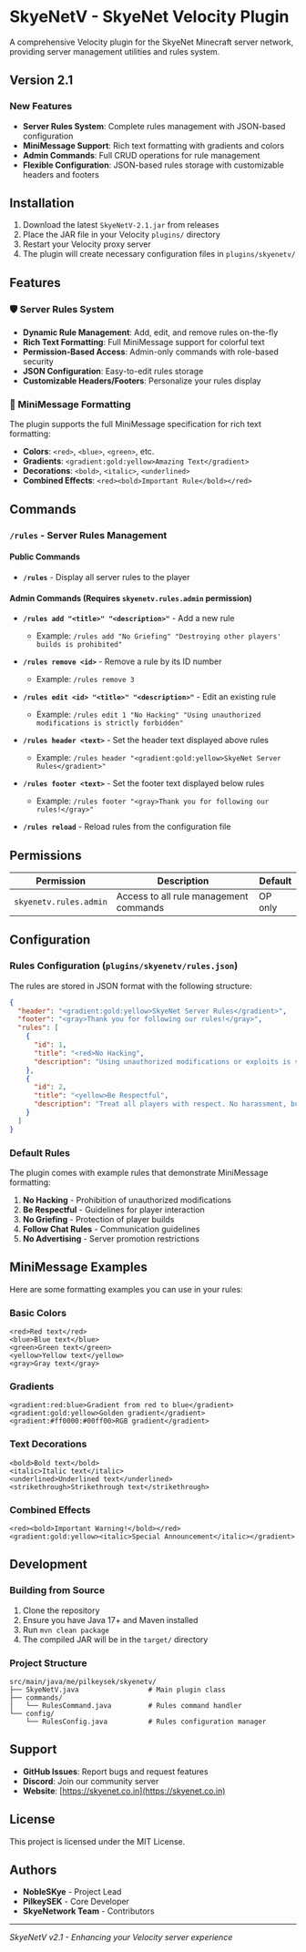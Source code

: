 # SkyeNetV - SkyeNet Velocity Plugin

A comprehensive Velocity plugin for the SkyeNet Minecraft server network, providing server management utilities and rules system.

## Version 2.1

### New Features
- **Server Rules System**: Complete rules management with JSON-based configuration
- **MiniMessage Support**: Rich text formatting with gradients and colors
- **Admin Commands**: Full CRUD operations for rule management
- **Flexible Configuration**: JSON-based rules storage with customizable headers and footers

## Installation

1. Download the latest `SkyeNetV-2.1.jar` from releases
2. Place the JAR file in your Velocity `plugins/` directory
3. Restart your Velocity proxy server
4. The plugin will create necessary configuration files in `plugins/skyenetv/`

## Features

### 🛡️ Server Rules System
- **Dynamic Rule Management**: Add, edit, and remove rules on-the-fly
- **Rich Text Formatting**: Full MiniMessage support for colorful text
- **Permission-Based Access**: Admin-only commands with role-based security
- **JSON Configuration**: Easy-to-edit rules storage
- **Customizable Headers/Footers**: Personalize your rules display

### 🎨 MiniMessage Formatting
The plugin supports the full MiniMessage specification for rich text formatting:
- **Colors**: `<red>`, `<blue>`, `<green>`, etc.
- **Gradients**: `<gradient:gold:yellow>Amazing Text</gradient>`
- **Decorations**: `<bold>`, `<italic>`, `<underlined>`
- **Combined Effects**: `<red><bold>Important Rule</bold></red>`

## Commands

### `/rules` - Server Rules Management

#### Public Commands
- **`/rules`** - Display all server rules to the player

#### Admin Commands (Requires `skyenetv.rules.admin` permission)
- **`/rules add "<title>" "<description>"`** - Add a new rule
  - Example: `/rules add "No Griefing" "Destroying other players' builds is prohibited"`
  
- **`/rules remove <id>`** - Remove a rule by its ID number
  - Example: `/rules remove 3`
  
- **`/rules edit <id> "<title>" "<description>"`** - Edit an existing rule
  - Example: `/rules edit 1 "No Hacking" "Using unauthorized modifications is strictly forbidden"`
  
- **`/rules header <text>`** - Set the header text displayed above rules
  - Example: `/rules header "<gradient:gold:yellow>SkyeNet Server Rules</gradient>"`
  
- **`/rules footer <text>`** - Set the footer text displayed below rules
  - Example: `/rules footer "<gray>Thank you for following our rules!</gray>"`
  
- **`/rules reload`** - Reload rules from the configuration file

## Permissions

| Permission | Description | Default |
|------------|-------------|---------|
| `skyenetv.rules.admin` | Access to all rule management commands | OP only |

## Configuration

### Rules Configuration (`plugins/skyenetv/rules.json`)

The rules are stored in JSON format with the following structure:

```json
{
  "header": "<gradient:gold:yellow>SkyeNet Server Rules</gradient>",
  "footer": "<gray>Thank you for following our rules!</gray>",
  "rules": [
    {
      "id": 1,
      "title": "<red>No Hacking",
      "description": "Using unauthorized modifications or exploits is strictly prohibited."
    },
    {
      "id": 2,
      "title": "<yellow>Be Respectful",
      "description": "Treat all players with respect. No harassment, bullying, or discrimination."
    }
  ]
}
```

### Default Rules

The plugin comes with example rules that demonstrate MiniMessage formatting:
1. **No Hacking** - Prohibition of unauthorized modifications
2. **Be Respectful** - Guidelines for player interaction
3. **No Griefing** - Protection of player builds
4. **Follow Chat Rules** - Communication guidelines
5. **No Advertising** - Server promotion restrictions

## MiniMessage Examples

Here are some formatting examples you can use in your rules:

### Basic Colors
```
<red>Red text</red>
<blue>Blue text</blue>
<green>Green text</green>
<yellow>Yellow text</yellow>
<gray>Gray text</gray>
```

### Gradients
```
<gradient:red:blue>Gradient from red to blue</gradient>
<gradient:gold:yellow>Golden gradient</gradient>
<gradient:#ff0000:#00ff00>RGB gradient</gradient>
```

### Text Decorations
```
<bold>Bold text</bold>
<italic>Italic text</italic>
<underlined>Underlined text</underlined>
<strikethrough>Strikethrough text</strikethrough>
```

### Combined Effects
```
<red><bold>Important Warning!</bold></red>
<gradient:gold:yellow><italic>Special Announcement</italic></gradient>
```

## Development

### Building from Source

1. Clone the repository
2. Ensure you have Java 17+ and Maven installed
3. Run `mvn clean package`
4. The compiled JAR will be in the `target/` directory

### Project Structure
```
src/main/java/me/pilkeysek/skyenetv/
├── SkyeNetV.java                 # Main plugin class
├── commands/
│   └── RulesCommand.java         # Rules command handler
└── config/
    └── RulesConfig.java          # Rules configuration manager
```

## Support

- **GitHub Issues**: Report bugs and request features
- **Discord**: Join our community server
- **Website**: [https://skyenet.co.in](https://skyenet.co.in)

## License

This project is licensed under the MIT License.

## Authors

- **NobleSKye** - Project Lead
- **PilkeySEK** - Core Developer  
- **SkyeNetwork Team** - Contributors

---

*SkyeNetV v2.1 - Enhancing your Velocity server experience*


